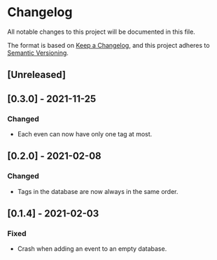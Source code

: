 # Changelog
All notable changes to this project will be documented in this file.

The format is based on [Keep a Changelog](https://keepachangelog.com/en/1.0.0/),
and this project adheres to [Semantic Versioning](https://semver.org/spec/v2.0.0.html).

## [Unreleased]

## [0.3.0] - 2021-11-25
### Changed
- Each even can now have only one tag at most.

## [0.2.0] - 2021-02-08
### Changed
- Tags in the database are now always in the same order.

## [0.1.4] - 2021-02-03
### Fixed
- Crash when adding an event to an empty database.
